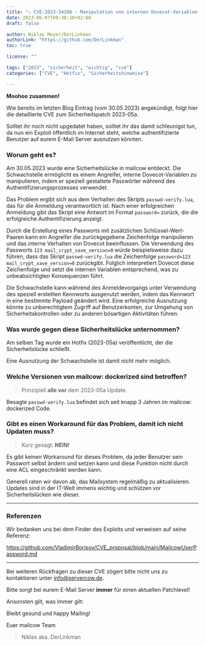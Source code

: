 ```yaml
---
title: "⚠️ CVE-2023-34108 : Manipulation von internen Dovecot-Variablen in mailcow über präparierte Passwörter ⚠️"
date: 2023-06-07T09:30:10+02:00
draft: false

author: Niklas Meyer/DerLinkman
authorLink: "https://github.com/DerLinkman"
toc: true

license: ""

tags: ["2023", "sicherheit", "wichtig", "cve"]
categories: ["CVE", "Hotfix", "Sicherheitshinweise"]

---
```


**Moohoo zusammen!**

Wie bereits im letzten Blog Eintrag (vom 30.05.2023) angekündigt, folgt hier die detaillierte CVE zum Sicherheitspatch 2023-05a.

Solltet ihr noch nicht upgedatet haben, solltet ihr das damit schleunigst tun, da nun ein Exploit öffentlich im Internet steht, welche authentifizierte Benutzer auf eurem E-Mail Server ausnutzen könnten.

<!--more-->

### Worum geht es?

Am 30.05.2023 wurde eine Sicherheitslücke in mailcow entdeckt. Die Schwachstelle ermöglicht es einem Angreifer, interne Dovecot-Variablen zu manipulieren, indem er speziell gestaltete Passwörter während des Authentifizierungsprozesses verwendet.

Das Problem ergibt sich aus dem Verhalten des Skripts `passwd-verify.lua`, das für die Anmeldung verantwortlich ist. Nach einer erfolgreichen Anmeldung gibt das Skript eine Antwort im Format `password=` zurück, die die erfolgreiche Authentifizierung anzeigt.

Durch die Erstellung eines Passworts mit zusätzlichen Schlüssel-Wert-Paaren kann ein Angreifer die zurückgegebene Zeichenfolge manipulieren und das interne Verhalten von Dovecot beeinflussen. Die Verwendung des Passworts `123 mail_crypt_save_version=0` würde beispielsweise dazu führen, dass das Skript `passwd-verify.lua` die Zeichenfolge `password=123 mail_crypt_save_version=0` zurückgibt. Folglich interpretiert Dovecot diese Zeichenfolge und setzt die internen Variablen entsprechend, was zu unbeabsichtigten Konsequenzen führt.

Die Schwachstelle kann während des Anmeldevorgangs unter Verwendung des speziell erstellten Kennworts ausgenutzt werden, indem das Kennwort in eine bestimmte Payload geändert wird. Eine erfolgreiche Ausnutzung könnte zu unberechtigtem Zugriff auf Benutzerkonten, zur Umgehung von Sicherheitskontrollen oder zu anderen bösartigen Aktivitäten führen.

### Was wurde gegen diese Sicherheitslücke unternommen?

Am selben Tag wurde ein Hotfix (2023-05a) veröffentlicht, der die Sicherheitslücke schließt.

Eine Ausnutzung der Schwachstelle ist damit nicht mehr möglich.

### Welche Versionen von mailcow: dockerized sind betroffen?

> Prinzipiell **alle vor** dem 2023-05a Update. 

Besagte `passwd-verify.lua` befindet sich seit knapp 3 Jahren im mailcow: dockerized Code.

### Gibt es einen Workaround für das Problem, damit ich nicht Updaten muss?

> Kurz gesagt: **NEIN!**

Es gibt keinen Workaround für dieses Problem, da jeder Benutzer sein Passwort selbst ändern und setzen kann und diese Funktion nicht durch eine ACL eingeschränkt werden kann.

Generell raten wir davon ab, das Mailsystem regelmäßig zu aktualisieren. Updates sind in der IT-Welt immens wichtig und schützen vor Sicherheitslücken wie dieser.

---

### Referenzen

Wir bedanken uns bei dem Finder des Exploits und verweisen auf seine Referenz:

https://github.com/VladimirBorisov/CVE_proposal/blob/main/MailcowUserPassword.md

---

Bei weiteren Rückfragen zu dieser CVE zögert bitte nicht uns zu kontaktieren unter [info@servercow.de](mailto:info@servercow.de).

Bitte sorgt bei eurem E-Mail Server **immer** für einen aktuellen Patchlevel!

Ansonsten gilt, was immer gilt:

Bleibt gesund und happy Mailing!

Euer mailcow Team
> Niklas aka. DerLinkman